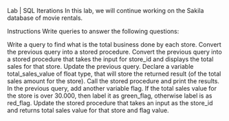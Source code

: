 Lab | SQL Iterations
In this lab, we will continue working on the Sakila database of movie rentals.

Instructions
Write queries to answer the following questions:

Write a query to find what is the total business done by each store.
Convert the previous query into a stored procedure.
Convert the previous query into a stored procedure that takes the input for store_id and displays the total sales for that store.
Update the previous query. Declare a variable total_sales_value of float type, that will store the returned result (of the total sales amount for the store). Call the stored procedure and print the results.
In the previous query, add another variable flag. If the total sales value for the store is over 30.000, then label it as green_flag, otherwise label is as red_flag. Update the stored procedure that takes an input as the store_id and returns total sales value for that store and flag value.
